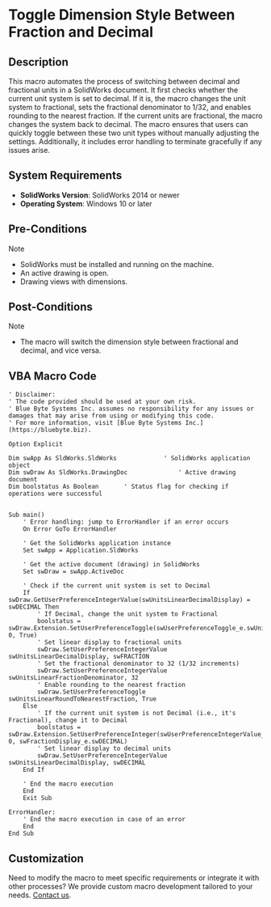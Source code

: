 # Toggle Dimension Style Between Fraction and Decimal

## Description
This macro automates the process of switching between decimal and fractional units in a SolidWorks document. It first checks whether the current unit system is set to decimal. If it is, the macro changes the unit system to fractional, sets the fractional denominator to 1/32, and enables rounding to the nearest fraction. If the current units are fractional, the macro changes the system back to decimal. The macro ensures that users can quickly toggle between these two unit types without manually adjusting the settings. Additionally, it includes error handling to terminate gracefully if any issues arise.

## System Requirements
- **SolidWorks Version**: SolidWorks 2014 or newer
- **Operating System**: Windows 10 or later

## Pre-Conditions
> [!NOTE]
> - SolidWorks must be installed and running on the machine.
> - An active drawing is open.
> - Drawing views with dimensions.

## Post-Conditions
> [!NOTE]
> - The macro will switch the dimension style between fractional and decimal, and vice versa.
> 

 
## VBA Macro Code

```vbnet
' Disclaimer:
' The code provided should be used at your own risk.  
' Blue Byte Systems Inc. assumes no responsibility for any issues or damages that may arise from using or modifying this code.  
' For more information, visit [Blue Byte Systems Inc.](https://bluebyte.biz).

Option Explicit

Dim swApp As SldWorks.SldWorks             ' SolidWorks application object
Dim swDraw As SldWorks.DrawingDoc              ' Active drawing document
Dim boolstatus As Boolean       ' Status flag for checking if operations were successful


Sub main()
    ' Error handling: jump to ErrorHandler if an error occurs
    On Error GoTo ErrorHandler
    
    ' Get the SolidWorks application instance
    Set swApp = Application.SldWorks

    ' Get the active document (drawing) in SolidWorks
    Set swDraw = swApp.ActiveDoc

    ' Check if the current unit system is set to Decimal
    If swDraw.GetUserPreferenceIntegerValue(swUnitsLinearDecimalDisplay) = swDECIMAL Then
        ' If Decimal, change the unit system to Fractional
        boolstatus = swDraw.Extension.SetUserPreferenceToggle(swUserPreferenceToggle_e.swUnitsLinearRoundToNearestFraction, 0, True)
        ' Set linear display to fractional units
        swDraw.SetUserPreferenceIntegerValue swUnitsLinearDecimalDisplay, swFRACTION
        ' Set the fractional denominator to 32 (1/32 increments)
        swDraw.SetUserPreferenceIntegerValue swUnitsLinearFractionDenominator, 32
        ' Enable rounding to the nearest fraction
        swDraw.SetUserPreferenceToggle swUnitsLinearRoundToNearestFraction, True
    Else
        ' If the current unit system is not Decimal (i.e., it's Fractional), change it to Decimal
        boolstatus = swDraw.Extension.SetUserPreferenceInteger(swUserPreferenceIntegerValue_e.swUnitsLinearDecimalDisplay, 0, swFractionDisplay_e.swDECIMAL)
        ' Set linear display to decimal units
        swDraw.SetUserPreferenceIntegerValue swUnitsLinearDecimalDisplay, swDECIMAL
    End If

    ' End the macro execution
    End
    Exit Sub

ErrorHandler:
    ' End the macro execution in case of an error
    End
End Sub
```

## Customization
Need to modify the macro to meet specific requirements or integrate it with other processes? We provide custom macro development tailored to your needs. [Contact us](https://bluebyte.biz/contact).
